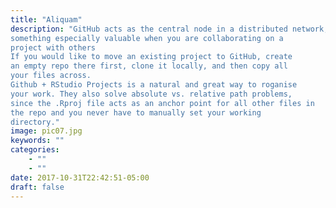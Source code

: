 ```yaml
---
title: "Aliquam"
description: "GitHub acts as the central node in a distributed network,
something especially valuable when you are collaborating on a
project with others
If you would like to move an existing project to GitHub, create
an empty repo there first, clone it locally, and then copy all
your files across.
Github + RStudio Projects is a natural and great way to roganise
your work. They also solve absolute vs. relative path problems,
since the .Rproj file acts as an anchor point for all other files in
the repo and you never have to manually set your working
directory."
image: pic07.jpg
keywords: ""
categories: 
    - ""
    - ""
date: 2017-10-31T22:42:51-05:00
draft: false
---
```

